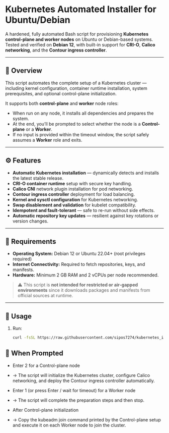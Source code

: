 # Kubernetes Automated Installer for Ubuntu/Debian

A hardened, fully automated Bash script for provisioning **Kubernetes control-plane and worker nodes** on Ubuntu or Debian-based systems.  
Tested and verified on **Debian 12**, with built-in support for **CRI-O**, **Calico networking**, and the **Contour ingress controller**.

---

## 🧩 Overview

This script automates the complete setup of a Kubernetes cluster — including kernel configuration, container runtime installation, system prerequisites, and optional control-plane initialization.

It supports both **control-plane** and **worker** node roles:
- When run on any node, it installs all dependencies and prepares the system.
- At the end, you’ll be prompted to select whether the node is a **Control-plane** or a **Worker**.
- If no input is provided within the timeout window, the script safely assumes a **Worker** role and exits.

---

## ⚙️ Features

- **Automatic Kubernetes installation** — dynamically detects and installs the latest stable release.
- **CRI-O container runtime** setup with secure key handling.
- **Calico CNI** network plugin installation for pod networking.
- **Contour ingress controller** deployment for load balancing.
- **Kernel and sysctl configuration** for Kubernetes networking.
- **Swap disablement and validation** for kubelet compatibility.
- **Idempotent and fault-tolerant** — safe to re-run without side effects.
- **Automatic repository key updates** — resilient against key rotations or version changes.

---

## 🧱 Requirements

- **Operating System:** Debian 12 or Ubuntu 22.04+ (root privileges required)
- **Internet Connectivity:** Required to fetch repositories, keys, and manifests.
- **Hardware:** Minimum 2 GB RAM and 2 vCPUs per node recommended.

> ⚠️ This script is **not intended for restricted or air-gapped environments** since it downloads packages and manifests from official sources at runtime.

---

## 🚀 Usage

1. Run:
   ```bash
   curl -fsSL https://raw.githubusercontent.com/sipos7274/kubernetes_install/refs/heads/main/kube.sh | bash
   
## 🧭 When Prompted

- Enter 2 for a Control-plane node
- → The script will initialize the Kubernetes cluster, configure Calico networking, and deploy the Contour ingress controller automatically.

- Enter 1 (or press Enter / wait for timeout) for a Worker node
- → The script will complete the preparation steps and then stop.

- After Control-plane initialization
- → Copy the kubeadm join command printed by the Control-plane setup and execute it on each Worker node to join the cluster.
